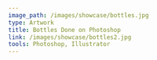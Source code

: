```yaml
---
image_path: /images/showcase/bottles.jpg
type: Artwork
title: Bottles Done on Photoshop
link: /images/showcase/bottles2.jpg
tools: Photoshop, Illustrator
---
```

